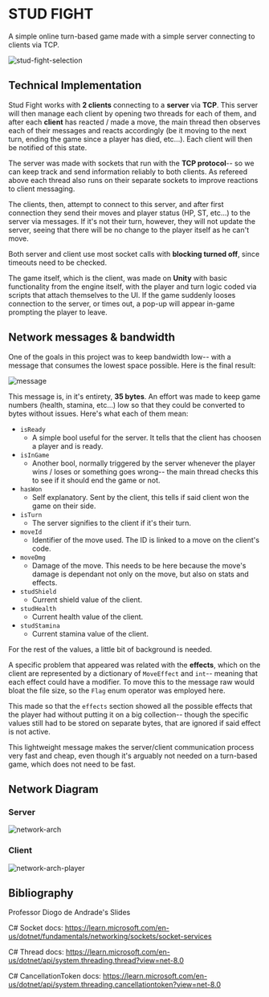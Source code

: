 # STUD FIGHT
A simple online turn-based game made with a simple server connecting to clients 
via TCP.

![stud-fight-selection]

## Technical Implementation

Stud Fight works with **2 clients** connecting to a **server** via **TCP**. 
This server will then manage each client by opening two threads for each
of them, and after each **client** has reacted / made a move, the main thread
then observes each of their messages and reacts accordingly (be it moving to
the next turn, ending the game since a player has died, etc...). Each client
will then be notified of this state.

The server was made with sockets that run with the **TCP protocol**-- so we can keep
track and send information reliably to both clients. As refereed above each
thread also runs on their separate sockets to improve reactions to client
messaging.

The clients, then, attempt to connect to this server, and after first connection 
they send their moves and player status (HP, ST, etc...) to the server via
messages. If it's not their turn, however, they will not update the server,
seeing that there will be no change to the player itself as he can't move.

Both server and client use most socket calls with **blocking turned off**,
since timeouts need to be checked.

The game itself, which is the client, was made on **Unity** with basic
functionality from the engine itself, with the player and turn logic coded via
scripts that attach themselves to the UI. If the game suddenly looses connection
to the server, or times out, a pop-up will appear in-game prompting the player
to leave.

## Network messages & bandwidth

One of the goals in this project was to keep bandwidth low-- with a message
that consumes the lowest space possible. Here is the final result:

![message]

This message is, in it's entirety, **35 bytes**. An effort was made to keep
game numbers (health, stamina, etc...) low so that they could be converted to 
bytes without issues. Here's what each of them mean:

- `isReady`
    - A simple bool useful for the server. It tells that the client has choosen
a player and is ready.
- `isInGame`
    - Another bool, normally triggered by the server whenever the player wins /
loses or something goes wrong-- the main thread checks this to see if it should
end the game or not.
- `hasWon`
    - Self explanatory. Sent by the client, this tells if said client won the
game on their side.
- `isTurn`
    - The server signifies to the client if it's their turn.
- `moveId`
    - Identifier of the move used. The ID is linked to a move on the client's 
code.
- `moveDmg`
    - Damage of the move. This needs to be here because the move's damage is
dependant not only on the move, but also on stats and effects.
- `studShield`
    - Current shield value of the client.  
- `studHealth`
    - Current health value of the client.  
- `studStamina`
    - Current stamina value of the client. 

For the rest of the values, a little bit of background is needed.

A specific problem that appeared was related with the **effects**, which
on the client are represented by a dictionary of ``MoveEffect`` and ``int``-- 
meaning that each effect could have a modifier. To move this to the message
raw would bloat the file size, so the `Flag` enum operator was employed here.

This made so that the `effects` section showed all the possible effects that
the player had without putting it on a big collection-- though the specific
values still had to be stored on separate bytes, that are ignored if said
effect is not active.

This lightweight message makes the server/client communication process very
fast and cheap, even though it's arguably not needed on a turn-based game,
which does not need to be fast.

## Network Diagram

### Server

![network-arch]

### Client

![network-arch-player]

## Bibliography

Professor Diogo de Andrade's Slides

C# Socket docs: https://learn.microsoft.com/en-us/dotnet/fundamentals/networking/sockets/socket-services

C# Thread docs: https://learn.microsoft.com/en-us/dotnet/api/system.threading.thread?view=net-8.0

C# CancellationToken docs: https://learn.microsoft.com/en-us/dotnet/api/system.threading.cancellationtoken?view=net-8.0 

[network-arch-player]: /Images/networkarchplayer.png
[network-arch]: /Images/networkdiag.png
[stud-fight-selection]: /Images/StudFight_gcMUlXeMfe.jpg
[message]: /Images/devenv_MDUypilvlt.jpg